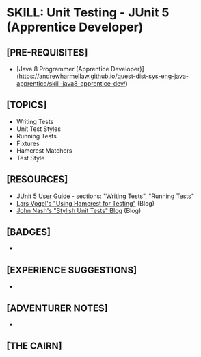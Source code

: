 # SKILL: Unit Testing - JUnit 5 (Apprentice Developer)

## [PRE-REQUISITES]
  * [Java 8 Programmer (Apprentice Developer)] (https://andrewharmellaw.github.io/quest-dist-sys-eng-java-apprentice/skill-java8-apprentice-dev/)

## [TOPICS]
  * Writing Tests
  * Unit Test Styles
  * Running Tests
  * Fixtures
  * Hamcrest Matchers
  * Test Style

## [RESOURCES]
  * [JUnit 5 User Guide](http://junit.org/junit5/docs/current/user-guide/) - sections: "Writing Tests", "Running Tests"
  * [Lars Vogel's "Using Hamcrest for Testing"](http://www.vogella.com/tutorials/Hamcrest/article.html) (Blog)
  * [John Nash's "Stylish Unit Tests" Blog](https://capgemini.github.io/development/unit-test-structure/) (Blog)

## [BADGES]
  *

## [EXPERIENCE SUGGESTIONS]
  *

## [ADVENTURER NOTES]
  *

## [THE CAIRN]
